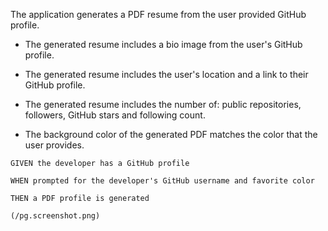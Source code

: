 The application generates a PDF resume from the user provided GitHub profile.* The generated resume includes a bio image from the user's GitHub profile.* The generated resume includes the user's location and a link to their GitHub profile.* The generated resume includes the number of: public repositories, followers, GitHub stars and following count.* The background color of the generated PDF matches the color that the user provides.```GIVEN the developer has a GitHub profileWHEN prompted for the developer's GitHub username and favorite colorTHEN a PDF profile is generated(/pg.screenshot.png)